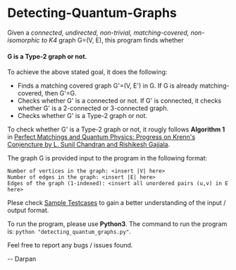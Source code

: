 # Detecting-Quantum-Graphs

Given a _connected, undirected, non-trivial, matching-covered, non-isomorphic to K4_ graph G=(V, E), this program finds whether 
#### **G is a Type-2 graph** or not.

To achieve the above stated goal, it does the following:
- Finds a matching covered graph G'=(V, E') in G. If G is already matching-covered, then G'=G.
- Checks whether G' is a connected or not. If G' is connected, it checks whether G' is a 2-connected or 3-connected graph.
- Checks whether G' is a Type-2 graph or not.

To check whether G' is a Type-2 graph or not, it rougly follows **Algorithm 1** in [Perfect Matchings and Quantum Physics: Progress on Krenn's Conjencture by L. Sunil Chandran and Rishikesh Gajjala](/2202.05562.pdf).

The graph G is provided input to the program in the following format:
```
Number of vertices in the graph: <insert |V| here>
Number of edges in the graph: <insert |E| here>
Edges of the graph (1-indexed): <insert all unordered pairs (u,v) in E here>
```

Plese check [Sample Testcases](/sample_testcases.txt) to gain a better understanding of the input / output format.

To run the program, please use **Python3**.
The command to run the program is:
`python "detecting_quantum_graphs.py"`.

Feel free to report any bugs / issues found.

-- Darpan

